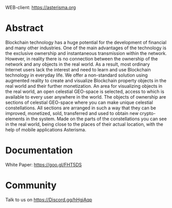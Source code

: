 WEB-client: https://asterisma.org

# Abstract
Blockchain technology has a huge potential for the
development of financial and many other industries. One of the main
advantages of the technology is the exclusive ownership and
instantaneous transmission within the network. However, in reality
there is no connection between the ownership of the network and any
objects in the real world. As a result, most ordinary Internet users lack
the interest and need to learn and use Blockchain technology in
everyday life. We offer a non-standard solution using augmented
reality to create and visualize Blockchain property objects in the real
world and their further monetization. An area for visualizing objects in
the real world, an open celestial GEO-space is selected, access to which
is available to every user anywhere in the world. The objects of
ownership are sections of celestial GEO-space where you can make
unique celestial constellations. All sections are arranged in such a way
that they can be improved, monetized, sold, transferred and used to
obtain new crypto-elements in the system. Made on the parts of the
constellations you can see in the real world, being close to the places
of their actual location, with the help of mobile applications Asterisma.

# Documentation

White Paper: https://goo.gl/FHT5DS

# Community

Talk to us on https://Discord.gg/hHgjAqp
